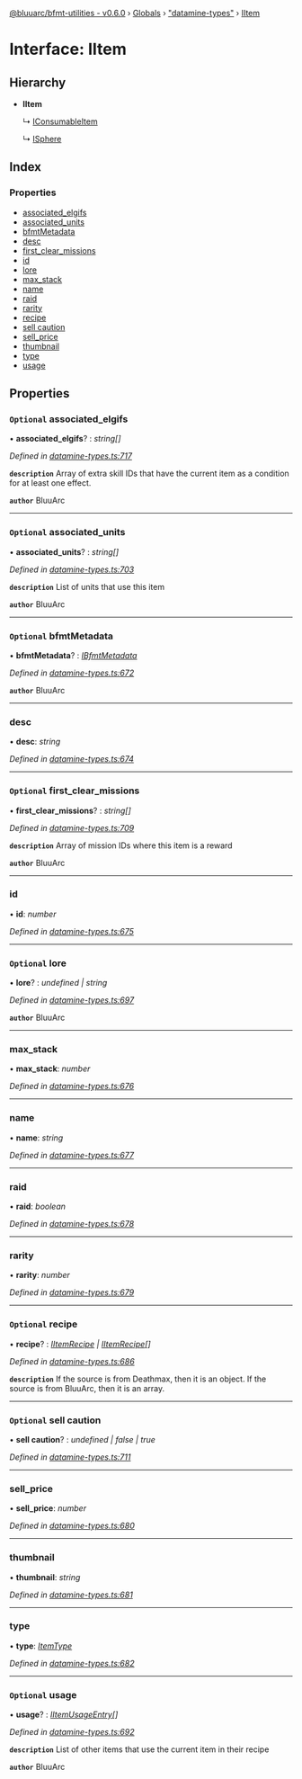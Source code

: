 [@bluuarc/bfmt-utilities - v0.6.0](../README.md) › [Globals](../globals.md) › ["datamine-types"](../modules/_datamine_types_.md) › [IItem](_datamine_types_.iitem.md)

# Interface: IItem

## Hierarchy

* **IItem**

  ↳ [IConsumableItem](_datamine_types_.iconsumableitem.md)

  ↳ [ISphere](_datamine_types_.isphere.md)

## Index

### Properties

* [associated_elgifs](_datamine_types_.iitem.md#optional-associated_elgifs)
* [associated_units](_datamine_types_.iitem.md#optional-associated_units)
* [bfmtMetadata](_datamine_types_.iitem.md#optional-bfmtmetadata)
* [desc](_datamine_types_.iitem.md#desc)
* [first_clear_missions](_datamine_types_.iitem.md#optional-first_clear_missions)
* [id](_datamine_types_.iitem.md#id)
* [lore](_datamine_types_.iitem.md#optional-lore)
* [max_stack](_datamine_types_.iitem.md#max_stack)
* [name](_datamine_types_.iitem.md#name)
* [raid](_datamine_types_.iitem.md#raid)
* [rarity](_datamine_types_.iitem.md#rarity)
* [recipe](_datamine_types_.iitem.md#optional-recipe)
* [sell caution](_datamine_types_.iitem.md#optional-sell-caution)
* [sell_price](_datamine_types_.iitem.md#sell_price)
* [thumbnail](_datamine_types_.iitem.md#thumbnail)
* [type](_datamine_types_.iitem.md#type)
* [usage](_datamine_types_.iitem.md#optional-usage)

## Properties

### `Optional` associated_elgifs

• **associated_elgifs**? : *string[]*

*Defined in [datamine-types.ts:717](https://github.com/BluuArc/bfmt-utilities/blob/master/src/datamine-types.ts#L717)*

**`description`** Array of extra skill IDs that have the current item as a condition for at least one effect.

**`author`** BluuArc

___

### `Optional` associated_units

• **associated_units**? : *string[]*

*Defined in [datamine-types.ts:703](https://github.com/BluuArc/bfmt-utilities/blob/master/src/datamine-types.ts#L703)*

**`description`** List of units that use this item

**`author`** BluuArc

___

### `Optional` bfmtMetadata

• **bfmtMetadata**? : *[IBfmtMetadata](_datamine_types_.ibfmtmetadata.md)*

*Defined in [datamine-types.ts:672](https://github.com/BluuArc/bfmt-utilities/blob/master/src/datamine-types.ts#L672)*

**`author`** BluuArc

___

###  desc

• **desc**: *string*

*Defined in [datamine-types.ts:674](https://github.com/BluuArc/bfmt-utilities/blob/master/src/datamine-types.ts#L674)*

___

### `Optional` first_clear_missions

• **first_clear_missions**? : *string[]*

*Defined in [datamine-types.ts:709](https://github.com/BluuArc/bfmt-utilities/blob/master/src/datamine-types.ts#L709)*

**`description`** Array of mission IDs where this item is a reward

**`author`** BluuArc

___

###  id

• **id**: *number*

*Defined in [datamine-types.ts:675](https://github.com/BluuArc/bfmt-utilities/blob/master/src/datamine-types.ts#L675)*

___

### `Optional` lore

• **lore**? : *undefined | string*

*Defined in [datamine-types.ts:697](https://github.com/BluuArc/bfmt-utilities/blob/master/src/datamine-types.ts#L697)*

**`author`** BluuArc

___

###  max_stack

• **max_stack**: *number*

*Defined in [datamine-types.ts:676](https://github.com/BluuArc/bfmt-utilities/blob/master/src/datamine-types.ts#L676)*

___

###  name

• **name**: *string*

*Defined in [datamine-types.ts:677](https://github.com/BluuArc/bfmt-utilities/blob/master/src/datamine-types.ts#L677)*

___

###  raid

• **raid**: *boolean*

*Defined in [datamine-types.ts:678](https://github.com/BluuArc/bfmt-utilities/blob/master/src/datamine-types.ts#L678)*

___

###  rarity

• **rarity**: *number*

*Defined in [datamine-types.ts:679](https://github.com/BluuArc/bfmt-utilities/blob/master/src/datamine-types.ts#L679)*

___

### `Optional` recipe

• **recipe**? : *[IItemRecipe](_datamine_types_.iitemrecipe.md) | [IItemRecipe](_datamine_types_.iitemrecipe.md)[]*

*Defined in [datamine-types.ts:686](https://github.com/BluuArc/bfmt-utilities/blob/master/src/datamine-types.ts#L686)*

**`description`** If the source is from Deathmax, then it is an object. If the source is from BluuArc, then it is an array.

___

### `Optional` sell caution

• **sell caution**? : *undefined | false | true*

*Defined in [datamine-types.ts:711](https://github.com/BluuArc/bfmt-utilities/blob/master/src/datamine-types.ts#L711)*

___

###  sell_price

• **sell_price**: *number*

*Defined in [datamine-types.ts:680](https://github.com/BluuArc/bfmt-utilities/blob/master/src/datamine-types.ts#L680)*

___

###  thumbnail

• **thumbnail**: *string*

*Defined in [datamine-types.ts:681](https://github.com/BluuArc/bfmt-utilities/blob/master/src/datamine-types.ts#L681)*

___

###  type

• **type**: *[ItemType](../enums/_datamine_types_.itemtype.md)*

*Defined in [datamine-types.ts:682](https://github.com/BluuArc/bfmt-utilities/blob/master/src/datamine-types.ts#L682)*

___

### `Optional` usage

• **usage**? : *[IItemUsageEntry](_datamine_types_.iitemusageentry.md)[]*

*Defined in [datamine-types.ts:692](https://github.com/BluuArc/bfmt-utilities/blob/master/src/datamine-types.ts#L692)*

**`description`** List of other items that use the current item in their recipe

**`author`** BluuArc

